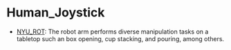 # Human_Joystick

- [NYU_ROT](https://github.com/youliangtan/oxe_contrib/tree/main/pages/datasets/nyu_rot_dataset_converted_externally_to_rlds.md): The robot arm performs diverse manipulation tasks on a tabletop such an box opening, cup stacking, and pouring, among others. 